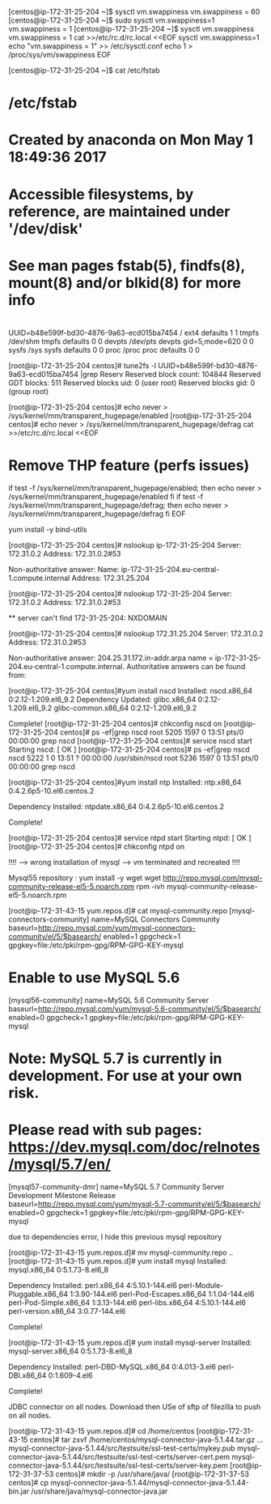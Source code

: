 [centos@ip-172-31-25-204 ~]$ sysctl vm.swappiness
vm.swappiness = 60
[centos@ip-172-31-25-204 ~]$ sudo sysctl vm.swappiness=1
vm.swappiness = 1
[centos@ip-172-31-25-204 ~]$ sysctl vm.swappiness
vm.swappiness = 1
cat >>/etc/rc.d/rc.local <<EOF
sysctl vm.swappiness=1
echo "vm.swappiness = 1" >> /etc/sysctl.conf
echo 1 > /proc/sys/vm/swappiness
EOF


[centos@ip-172-31-25-204 ~]$ cat /etc/fstab

#
# /etc/fstab
# Created by anaconda on Mon May  1 18:49:36 2017
#
# Accessible filesystems, by reference, are maintained under '/dev/disk'
# See man pages fstab(5), findfs(8), mount(8) and/or blkid(8) for more info
#
UUID=b48e599f-bd30-4876-9a63-ecd015ba7454 /                       ext4    defaults        1 1
tmpfs                   /dev/shm                tmpfs   defaults        0 0
devpts                  /dev/pts                devpts  gid=5,mode=620  0 0
sysfs                   /sys                    sysfs   defaults        0 0
proc                    /proc                   proc    defaults        0 0


[root@ip-172-31-25-204 centos]# tune2fs -l UUID=b48e599f-bd30-4876-9a63-ecd015ba7454 |grep Reserv
Reserved block count:     104844
Reserved GDT blocks:      511
Reserved blocks uid:      0 (user root)
Reserved blocks gid:      0 (group root)


[root@ip-172-31-25-204 centos]# echo never > /sys/kernel/mm/transparent_hugepage/enabled
[root@ip-172-31-25-204 centos]# echo never > /sys/kernel/mm/transparent_hugepage/defrag
cat >>/etc/rc.d/rc.local <<EOF
# Remove THP feature (perfs issues)
if test -f /sys/kernel/mm/transparent_hugepage/enabled; then
   echo never > /sys/kernel/mm/transparent_hugepage/enabled
fi
if test -f /sys/kernel/mm/transparent_hugepage/defrag; then
   echo never > /sys/kernel/mm/transparent_hugepage/defrag
fi
EOF


yum install -y bind-utils

[root@ip-172-31-25-204 centos]# nslookup ip-172-31-25-204
Server:         172.31.0.2
Address:        172.31.0.2#53

Non-authoritative answer:
Name:   ip-172-31-25-204.eu-central-1.compute.internal
Address: 172.31.25.204

[root@ip-172-31-25-204 centos]# nslookup 172-31-25-204
Server:         172.31.0.2
Address:        172.31.0.2#53

** server can't find 172-31-25-204: NXDOMAIN

[root@ip-172-31-25-204 centos]# nslookup 172.31.25.204
Server:         172.31.0.2
Address:        172.31.0.2#53

Non-authoritative answer:
204.25.31.172.in-addr.arpa      name = ip-172-31-25-204.eu-central-1.compute.internal.
Authoritative answers can be found from:




[root@ip-172-31-25-204 centos]#yum install nscd
Installed:
  nscd.x86_64 0:2.12-1.209.el6_9.2
Dependency Updated:
  glibc.x86_64 0:2.12-1.209.el6_9.2                                                          glibc-common.x86_64 0:2.12-1.209.el6_9.2

Complete!
[root@ip-172-31-25-204 centos]# chkconfig nscd  on
[root@ip-172-31-25-204 centos]# ps -ef|grep nscd
root      5205  1597  0 13:51 pts/0    00:00:00 grep nscd
[root@ip-172-31-25-204 centos]# service nscd start
Starting nscd:                                             [  OK  ]
[root@ip-172-31-25-204 centos]# ps -ef|grep nscd
nscd      5222     1  0 13:51 ?        00:00:00 /usr/sbin/nscd
root      5236  1597  0 13:51 pts/0    00:00:00 grep nscd

[root@ip-172-31-25-204 centos]#yum install ntp
Installed:
  ntp.x86_64 0:4.2.6p5-10.el6.centos.2

Dependency Installed:
  ntpdate.x86_64 0:4.2.6p5-10.el6.centos.2

Complete!

[root@ip-172-31-25-204 centos]# service ntpd start
Starting ntpd:                                             [  OK  ]
[root@ip-172-31-25-204 centos]# chkconfig ntpd on


!!!! --> wrong installation of mysql --> vm terminated and recreated !!!!


Mysql55 repository :
yum install -y wget
wget http://repo.mysql.com/mysql-community-release-el5-5.noarch.rpm
rpm -ivh mysql-community-release-el5-5.noarch.rpm

[root@ip-172-31-43-15 yum.repos.d]# cat mysql-community.repo
[mysql-connectors-community]
name=MySQL Connectors Community
baseurl=http://repo.mysql.com/yum/mysql-connectors-community/el/5/$basearch/
enabled=1
gpgcheck=1
gpgkey=file:/etc/pki/rpm-gpg/RPM-GPG-KEY-mysql

# Enable to use MySQL 5.6
[mysql56-community]
name=MySQL 5.6 Community Server
baseurl=http://repo.mysql.com/yum/mysql-5.6-community/el/5/$basearch/
enabled=0
gpgcheck=1
gpgkey=file:/etc/pki/rpm-gpg/RPM-GPG-KEY-mysql

# Note: MySQL 5.7 is currently in development. For use at your own risk.
# Please read with sub pages: https://dev.mysql.com/doc/relnotes/mysql/5.7/en/
[mysql57-community-dmr]
name=MySQL 5.7 Community Server Development Milestone Release
baseurl=http://repo.mysql.com/yum/mysql-5.7-community/el/5/$basearch/
enabled=0
gpgcheck=1
gpgkey=file:/etc/pki/rpm-gpg/RPM-GPG-KEY-mysql


due to dependencies error, I hide this previous mysql repository

[root@ip-172-31-43-15 yum.repos.d]# mv mysql-community.repo ..
[root@ip-172-31-43-15 yum.repos.d]# yum install mysql
Installed:
  mysql.x86_64 0:5.1.73-8.el6_8

Dependency Installed:
  perl.x86_64 4:5.10.1-144.el6              perl-Module-Pluggable.x86_64 1:3.90-144.el6         perl-Pod-Escapes.x86_64 1:1.04-144.el6         perl-Pod-Simple.x86_64 1:3.13-144.el6
  perl-libs.x86_64 4:5.10.1-144.el6         perl-version.x86_64 3:0.77-144.el6

Complete!

[root@ip-172-31-43-15 yum.repos.d]# yum install mysql-server
Installed:
  mysql-server.x86_64 0:5.1.73-8.el6_8

Dependency Installed:
  perl-DBD-MySQL.x86_64 0:4.013-3.el6                                                              perl-DBI.x86_64 0:1.609-4.el6

Complete!

JDBC connector on all nodes. Download then USe of sftp of filezilla to push on all nodes.



[root@ip-172-31-43-15 yum.repos.d]# cd /home/centos
[root@ip-172-31-43-15 centos]# tar zxvf /home/centos/mysql-connector-java-5.1.44.tar.gz
...
mysql-connector-java-5.1.44/src/testsuite/ssl-test-certs/mykey.pub
mysql-connector-java-5.1.44/src/testsuite/ssl-test-certs/server-cert.pem
mysql-connector-java-5.1.44/src/testsuite/ssl-test-certs/server-key.pem
[root@ip-172-31-37-53 centos]# mkdir -p /usr/share/java/
[root@ip-172-31-37-53 centos]# cp mysql-connector-java-5.1.44/mysql-connector-java-5.1.44-bin.jar /usr/share/java/mysql-connector-java.jar



